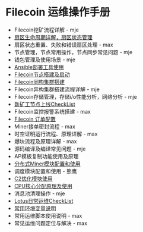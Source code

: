 # Filecoin 运维操作手册

- Filecoin挖矿流程详解 - mje
- [扇区生命周期详解，扇区状态管理](./documents/sector-life-cycle.md)
- 扇区状态重置、失败和错误扇区处理 - max
- 节点管理，节点常用操作，节点同步常见问题 - mje
- 钱包管理及使用场景 - mje
- [Ansible部署工具使用](./documents/ansible-deploy-tool-usage.md)
- [Filecoin节点搭建及启动](./documents/daemon-deployment.md)
- [Filecoin同构集群搭建](./documents/mining-cluster-deployment.md)
- Filecoin异构集群搭建流程详解 - mje
- Filecoin存储管理，存储i/o性能分析，网络分析 - mje
- [新矿工节点上线CheckList](./documents/new-miner-checklist.md)
- Filecoin监控报警系统搭建 - max
- [Filecoin 订单配置](./documents/deals-configuration.md)
- Miner接单密封流程 - max
- 时空证明运行流程、原理详解 - max
- 爆块流程及原理详解 - max
- 源码编译及编译常见问题 - mje
- AP模板复制功能使用及原理
- [分布式Miner模块配置和使用](./documents/distributed-miner-configuration.md)
- 调度模块配置和使用 - 熊鹰
- [C2优化模块使用](./documents/c2-optimization-instructions.md)
- [CPU核心分配原理及使用](./documents/cores-optimization-instructions.md)
- 消息池清理操作 - mje
- [Lotus日常运维CheckList](./documents/lotus-ops-checklist.md)
- [常用环境变量说明](./documents/environment-usage.md)
- 常用运维脚本使用说明 - max
- 常见运维问题定位与解决 - max
